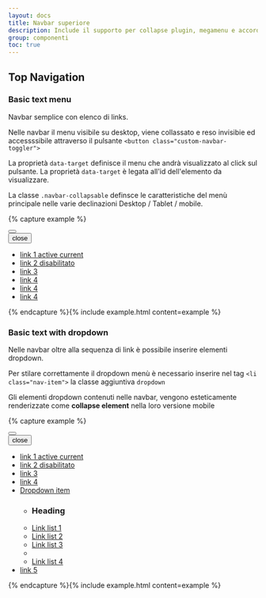 ```yaml
---
layout: docs
title: Navbar superiore
description: Include il supporto per collapse plugin, megamenu e accordion sidebar mobile.
group: componenti
toc: true
---
```


## Top Navigation
### Basic text menu

Navbar semplice con elenco di links.

Nelle navbar il menu visibile su desktop, viene collassato e reso invisibie ed accessssibile attraverso il pulsante `<button class="custom-navbar-toggler">`

La proprietà `data-target` definisce il menu che andrà visualizzato al click sul pulsante. La proprietà `data-target` è legata all'id dell'elemento da visualizzare.

La classe `.navbar-collapsable` definsce le caratteristiche del menù principale nelle varie declinazioni Desktop / Tablet / mobile.

{% capture example %}
<nav class="navbar navbar-expand-lg"><span></span>
  <button class="custom-navbar-toggler" type="button" aria-controls="navbarNav" aria-expanded="false" aria-label="Toggle navigation" data-target="#navbarNav"><span class="it-list"></span>
  </button>
  <div class="navbar-collapsable" id="navbarNav">
    <div class="close-div">
      <button class="btn close-menu" type="button"><span class="it-close"></span>close
      </button>
    </div>
    <div class="menu-wrapper">
      <ul class="navbar-nav">
        <li class="nav-item active"><a class="nav-link active" href="#1"><span>link 1 active </span><span class="sr-only">current</span></a>
        </li>
        <li class="nav-item"><a class="nav-link disabled" href="#1"><span>link 2 disabilitato</span></a>
        </li>
        <li class="nav-item"><a class="nav-link" href="#1"><span>link 3 </span></a>
        </li>
        <li class="nav-item"><a class="nav-link" href="#1"><span>link 4 </span></a>
        </li>
        <li class="nav-item"><a class="nav-link" href="#1"><span>link 4 </span></a>
        </li>
        <li class="nav-item"><a class="nav-link" href="#1"><span>link 4 </span></a>
        </li>
      </ul>
    </div>
  </div>
</nav>
{% endcapture %}{% include example.html content=example %}

### Basic text with dropdown

Nelle navbar oltre alla sequenza di link è possibile inserire elementi dropdown.

Per stilare correttamente il dropdown menù è necessario inserire nel tag `<li class="nav-item">` la classe aggiuntiva `dropdown`

Gli elementi dropdown contenuti nelle navbar, vengono esteticamente renderizzate come **collapse element** nella loro versione mobile

{% capture example %}
<nav class="navbar navbar-expand-lg"><span></span>
  <button class="custom-navbar-toggler" type="button" aria-controls="navbarNavB" aria-expanded="false" aria-label="Toggle navigation" data-target="#navbarNavB"><span class="it-list"></span>
  </button>
  <div class="navbar-collapsable" id="navbarNavB">
    <div class="close-div">
      <button class="btn close-menu" type="button"><span class="it-close"></span>close
      </button>
    </div>
    <div class="menu-wrapper">
      <ul class="navbar-nav">
        <li class="nav-item active"><a class="nav-link active" href="#1"><span>link 1 active </span><span class="sr-only">current</span></a>
        </li>
        <li class="nav-item"><a class="nav-link disabled" href="#1"><span>link 2 disabilitato</span></a>
        </li>
        <li class="nav-item"><a class="nav-link" href="#1"><span>link 3 </span></a>
        </li>
        <li class="nav-item"><a class="nav-link" href="#1"><span>link 4 </span></a>
        </li>
        <li class="nav-item dropdown"><a class="nav-link dropdown-toggle" href="#" data-toggle="dropdown" aria-expanded="false"><span>Dropdown item </span></a>
          <div class="dropdown-menu">
            <div class="link-list-wrapper">
              <ul class="link-list">
                <li>
                  <h3>Heading</h3>
                </li>
                <li><a class="list-item" href="#link 1"><span>Link list 1 </span></a>
                </li>
                <li><a class="list-item" href="#link 2"><span>Link list 2</span></a>
                </li>
                <li><a class="list-item" href="#link 3"><span>Link list 3 </span></a>
                </li>
                <li><span class="divider"></span>
                </li>
                <li><a class="list-item" href="#link 3"><span>Link list 4 </span></a>
                </li>
              </ul>
            </div>
          </div>
        </li>
        <li class="nav-item"><a class="nav-link" href="#1"><span>link 5 </span></a>
        </li>
      </ul>
    </div>
  </div>
</nav>
{% endcapture %}{% include example.html content=example %}
